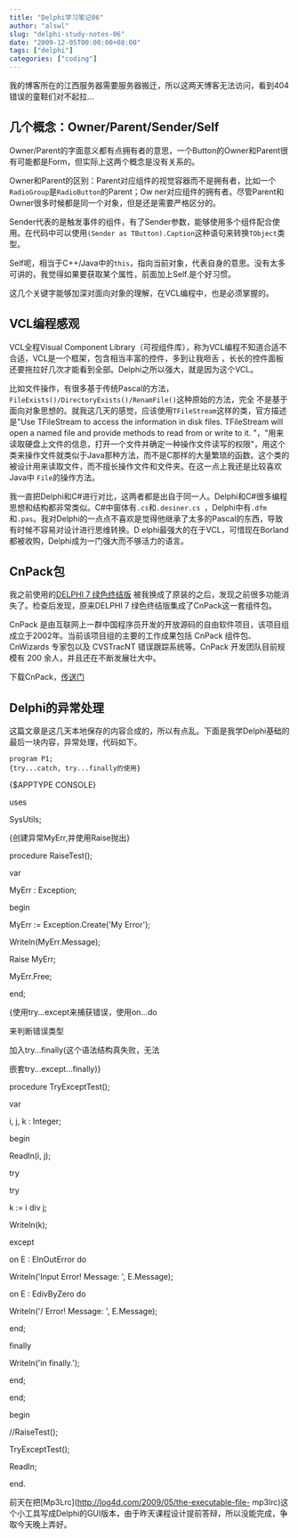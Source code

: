 ```yaml
---
title: "Delphi学习笔记06"
author: "alswl"
slug: "delphi-study-notes-06"
date: "2009-12-05T00:00:00+08:00"
tags: ["delphi"]
categories: ["coding"]
---
```


我的博客所在的江西服务器需要服务器搬迁，所以这两天博客无法访问，看到404错误的童鞋们对不起拉…

## 几个概念：Owner/Parent/Sender/Self

Owner/Parent的字面意义都有点拥有者的意思，一个Button的Owner和Parent很有可能都是Form，但实际上这两个概念是没有关系的。

Owner和Parent的区别：Parent对应组件的视觉容器而不是拥有者，比如一个`RadioGroup`是`RadioButton`的Parent；Ow
ner对应组件的拥有者。尽管Parent和Owner很多时候都是同一个对象，但是还是需要严格区分的。

Sender代表的是触发事件的组件，有了Sender参数，能够使用多个组件配合使用。在代码中可以使用`(Sender as
TButton).Caption`这种语句来转换`TObject`类型。

Self呢，相当于C++/Java中的`this`，指向当前对象，代表自身的意思。没有太多可讲的，我觉得如果要获取某个属性，前面加上Self.是个好习惯。

这几个关键字能够加深对面向对象的理解，在VCL编程中，也是必须掌握的。

## VCL编程感观

VCL全程Visual Component Library（可视组件库），称为VCL编程不知道合适不合适，VCL是一个框架，包含相当丰富的控件，多到让我咂舌
，长长的控件面板还要拖拉好几次才能看到全部。Delphi之所以强大，就是因为这个VCL。

比如文件操作，有很多基于传统Pascal的方法，`FileExists()/DirectoryExists()/RenamFile()`这种原始的方法，完全
不是基于面向对象思想的。就我这几天的感觉，应该使用`TFileStream`这样的类，官方描述是"Use TFileStream to access the
information in disk files. TFileStream will open a named file and provide
methods to read from or write to it. "，"用来读取硬盘上文件的信息，打开一个文件并确定一种操作文件读写的权限"，用这个
类来操作文件就类似于Java那种方法，而不是C那样的大量繁琐的函数。这个类的被设计用来读取文件，而不擅长操作文件和文件夹。在这一点上我还是比较喜欢Java中
`File`的操作方法。

我一直把Delphi和C#进行对比，这两者都是出自于同一人。Delphi和C#很多编程思想和结构都非常类似。C#中窗体有`.cs`和`.desiner.cs
`，Delphi中有`.dfm`和`.pas`。我对Delphi的一点点不喜欢是觉得他继承了太多的Pascal的东西，导致有时候不容易对设计进行思维转换。D
elphi最强大的在于VCL，可惜现在Borland都被收购，Delphi成为一门强大而不够活力的语言。

## CnPack包

我之前使用的[DELPHI 7 绿色终结版](http://www.xdowns.com/soft/38/121/2008/Soft_42203.html)
被我换成了原装的之后，发现之前很多功能消失了。检查后发现，原来DELPHI 7 绿色终结版集成了CnPack这一套组件包。

CnPack 是由互联网上一群中国程序员开发的开放源码的自由软件项目，该项目组成立于2002年。当前该项目组的主要的工作成果包括 CnPack
组件包、CnWizards 专家包以及 CVSTracNT 错误跟踪系统等。CnPack 开发团队目前规模有 200 余人，并且还在不断发展壮大中。

下载CnPack，[传送门](http://www.cnpack.org/)

## Delphi的异常处理

这篇文章是这几天本地保存的内容合成的，所以有点乱。下面是我学Delphi基础的最后一块内容，异常处理，代码如下。

    program P1;
    {try...catch, try...finally的使用}

{$APPTYPE CONSOLE}

uses

SysUtils;

{创建异常MyErr,并使用Raise抛出}

procedure RaiseTest();

var

MyErr : Exception;

begin

MyErr := Exception.Create('My Error');

Writeln(MyErr.Message);

Raise MyErr;

MyErr.Free;

end;

{使用try...except来捕获错误，使用on...do

来判断错误类型

加入try...finally(这个语法结构真失败，无法

嵌套try...except...finally)}

procedure TryExceptTest();

var

i, j, k : Integer;

begin

Readln(i, j);

try

try

k := i div j;

Writeln(k);

except

on E : EInOutError do

Writeln('Input Error! Message: ', E.Message);

on E : EdivByZero do

Writeln('/ Error! Message: ', E.Message);

end;

finally

Writeln('in finally.');

end;

end;

begin

//RaiseTest();

TryExceptTest();

Readln;

end.

前天在把[Mp3Lrc](http://log4d.com/2009/05/the-executable-file-
mp3lrc)这个小工具写成Delphi的GUI版本，由于昨天课程设计提前答辩，所以没能完成，争取今天晚上弄好。
